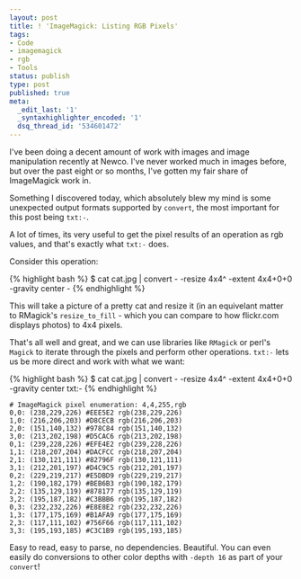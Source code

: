 ```yaml
---
layout: post
title: ! 'ImageMagick: Listing RGB Pixels'
tags:
- Code
- imagemagick
- rgb
- Tools
status: publish
type: post
published: true
meta:
  _edit_last: '1'
  _syntaxhighlighter_encoded: '1'
  dsq_thread_id: '534601472'
---
```

I've been doing a decent amount of work with images and image manipulation recently at Newco. I've never worked much in images before, but over the past eight or so months, I've gotten my fair share of ImageMagick work in.

Something I discovered today, which absolutely blew my mind is some unexpected output formats supported by <code>convert</code>, the most important for this post being <code>txt:-</code>.

A lot of times, its very useful to get the pixel results of an operation as rgb values, and that's exactly what <code>txt:-</code> does.

Consider this operation:

{% highlight bash %}
$ cat cat.jpg | convert - -resize 4x4^ -extent 4x4+0+0 -gravity center -
{% endhighlight %}

This will take a picture of a pretty cat and resize it (in an equivelant matter to RMagick's <code>resize_to_fill</code> - which you can compare to how flickr.com displays photos) to 4x4 pixels.

That's all well and great, and we can use libraries like <code>RMagick</code> or perl's <code>Magick</code> to iterate through the pixels and perform other operations. <code>txt:-</code> lets us be more direct and work with what we want:

{% highlight bash %}
$ cat cat.jpg | convert - -resize 4x4^ -extent 4x4+0+0 -gravity center txt:-
{% endhighlight %}

```
# ImageMagick pixel enumeration: 4,4,255,rgb
0,0: (238,229,226) #EEE5E2 rgb(238,229,226)
1,0: (216,206,203) #D8CECB rgb(216,206,203)
2,0: (151,140,132) #978C84 rgb(151,140,132)
3,0: (213,202,198) #D5CAC6 rgb(213,202,198)
0,1: (239,228,226) #EFE4E2 rgb(239,228,226)
1,1: (218,207,204) #DACFCC rgb(218,207,204)
2,1: (130,121,111) #82796F rgb(130,121,111)
3,1: (212,201,197) #D4C9C5 rgb(212,201,197)
0,2: (229,219,217) #E5DBD9 rgb(229,219,217)
1,2: (190,182,179) #BEB6B3 rgb(190,182,179)
2,2: (135,129,119) #878177 rgb(135,129,119)
3,2: (195,187,182) #C3BBB6 rgb(195,187,182)
0,3: (232,232,226) #E8E8E2 rgb(232,232,226)
1,3: (177,175,169) #B1AFA9 rgb(177,175,169)
2,3: (117,111,102) #756F66 rgb(117,111,102)
3,3: (195,193,185) #C3C1B9 rgb(195,193,185)
```

Easy to read, easy to parse, no dependencies. Beautiful. You can even easily do conversions to other color depths with <code>-depth 16</code> as part of your <code>convert</code>!
